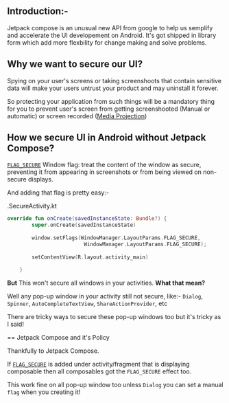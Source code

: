 ## Introduction:-

Jetpack compose is an unusual new API from google to help us semplify and accelerate the UI developement on Android.
It's got shipped in library form which add more flexbility for change making and solve problems.


## Why we want to secure our UI?

Spying on your user's screens or taking screenshoots that contain sensitive data will make your users untrust your product and may uninstall it forever.

So protecting your application from such things will be a mandatory thing for you to prevent user's screen from getting screenshooted (Manual or automatic) or screen recorded ([Media Projection](https://developer.android.com/reference/android/media/projection/MediaProjection))

## How we secure UI in Android without Jetpack Compose?

[`FLAG_SECURE`](https://developer.android.com/reference/android/view/WindowManager.LayoutParams#FLAG_SECURE) Window flag: treat the content of the window as secure, preventing it from appearing in screenshots or from being viewed on non-secure displays.

And adding that flag is pretty easy:-

.SecureActivity.kt
```Kotlin
override fun onCreate(savedInstanceState: Bundle?) {
        super.onCreate(savedInstanceState)
        
        window.setFlags(WindowManager.LayoutParams.FLAG_SECURE,
                         WindowManager.LayoutParams.FLAG_SECURE);
                         
        setContentView(R.layout.activity_main)
            
    }
```

**But** This won't secure all windows in your activities. 
**What that mean?**

Well any pop-up window in your activity still not secure, like:- `Dialog`, `Spinner`, `AutoCompleteTextView`, `ShareActionProvider`, etc

There are tricky ways to secure these pop-up windows too but it's tricky as I said!


== Jetpack Compose and it's Policy

Thankfully to Jetpack Compose. 

If [`FLAG_SECURE`](https://developer.android.com/reference/android/view/WindowManager.LayoutParams#FLAG_SECURE) is added under activity/fragment that is displaying composable then 
all composables got the `FLAG_SECURE` effect too.

This work fine on all pop-up window too unless `Dialog` you can set a manual `flag` when you creating it!
